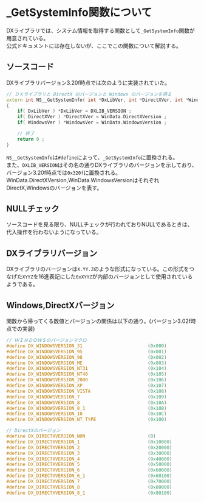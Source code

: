 # _GetSystemInfo関数について
DXライブラリでは、システム情報を取得する関数として``_GetSystemInfo``関数が用意されている。  
公式ドキュメントには存在しないが、ここでこの関数について解説する。  
## ソースコード
DXライブラリバージョン3.20f時点では次のように実装されていた。
~~~c++
// ＤＸライブラリと DirectX のバージョンと Windows のバージョンを得る
extern int NS__GetSystemInfo( int *DxLibVer, int *DirectXVer, int *WindowsVer )
{
	if( DxLibVer ) *DxLibVer = DXLIB_VERSION ;
	if( DirectXVer ) *DirectXVer = WinData.DirectXVersion ;
	if( WindowsVer ) *WindowsVer = WinData.WindowsVersion ;

	// 終了
	return 0 ;
}
~~~
``NS__GetSystemInfo``は``#define``によって、``_GetSystemInfo``に置換される。  
また、``DXLIB_VERSION``はその名の通りDXライブラリのバージョンを示しており、バージョン3.20f時点では``0x320f``に置換される。  
WinData.DirectXVersion,WinData.WindowsVersionはそれぞれDirectX,Windowsのバージョンを表す。  
## NULLチェック
ソースコードを見る限り、NULLチェックが行われておりNULLであるときは、代入操作を行わないようになっている。  
## DXライブラリバージョン
DXライブラリのバージョンは``X.YY.Z``のような形式になっている。この形式をつなげた``XYYZ``を16進表記にした``0xXYYZ``が内部のバージョンとして使用されているようである。  
## Windows,DirectXバージョン
関数から帰ってくる数値とバージョンの関係は以下の通り。(バージョン3.02f時点での実装)  

~~~c++
// ＷＩＮＤＯＷＳのバージョンマクロ
#define DX_WINDOWSVERSION_31						(0x000)
#define DX_WINDOWSVERSION_95						(0x001)
#define DX_WINDOWSVERSION_98						(0x002)
#define DX_WINDOWSVERSION_ME						(0x003)
#define DX_WINDOWSVERSION_NT31						(0x104)
#define DX_WINDOWSVERSION_NT40						(0x105)
#define DX_WINDOWSVERSION_2000						(0x106)
#define DX_WINDOWSVERSION_XP						(0x107)
#define DX_WINDOWSVERSION_VISTA						(0x108)
#define DX_WINDOWSVERSION_7							(0x109)
#define DX_WINDOWSVERSION_8							(0x10A)
#define DX_WINDOWSVERSION_8_1						(0x10B)
#define DX_WINDOWSVERSION_10						(0x10C)
#define DX_WINDOWSVERSION_NT_TYPE					(0x100)

// DirectXのバージョン
#define DX_DIRECTXVERSION_NON						(0)
#define DX_DIRECTXVERSION_1							(0x10000)
#define DX_DIRECTXVERSION_2							(0x20000)
#define DX_DIRECTXVERSION_3							(0x30000)
#define DX_DIRECTXVERSION_4							(0x40000)
#define DX_DIRECTXVERSION_5							(0x50000)
#define DX_DIRECTXVERSION_6							(0x60000)
#define DX_DIRECTXVERSION_6_1						(0x60100)
#define DX_DIRECTXVERSION_7							(0x70000)
#define DX_DIRECTXVERSION_8							(0x80000)
#define DX_DIRECTXVERSION_8_1						(0x80100)
~~~